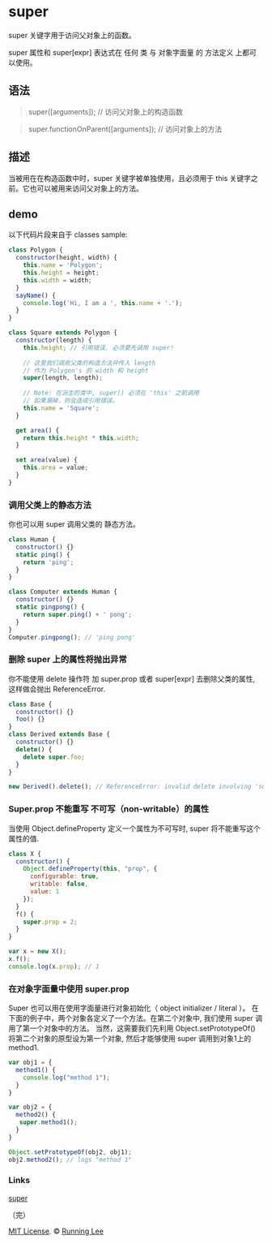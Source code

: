 # super

super 关键字用于访问父对象上的函数。

super 属性和 super[expr] 表达式在 任何 类 与  对象字面量 的 方法定义 上都可以使用。

## 语法

> super([arguments]); // 访问父对象上的构造函数

> super.functionOnParent([arguments]); // 访问对象上的方法

## 描述

当被用在在构造函数中时，super 关键字被单独使用，且必须用于 this 关键字之前。它也可以被用来访问父对象上的方法。

## demo

以下代码片段来自于 classes sample:
 
```js
class Polygon {
  constructor(height, width) {
    this.name = 'Polygon';
    this.height = height;
    this.width = width;
  }
  sayName() {
    console.log('Hi, I am a ', this.name + '.');
  }
}

class Square extends Polygon {
  constructor(length) {
    this.height; // 引用错误, 必须要先调用 super!
    
    // 这里我们调用父类的构造方法并传入 length
    // 作为 Polygon's 的 width 和 height
    super(length, length);
    
    // Note: 在派生的类中, super() 必须在 'this' 之前调用
    // 如果漏掉，则会造成引用错误。
    this.name = 'Square';
  }

  get area() {
    return this.height * this.width;
  }

  set area(value) {
    this.area = value;
  } 
}
```

### 调用父类上的静态方法

你也可以用 super 调用父类的 静态方法。

```js
class Human {
  constructor() {}
  static ping() {
    return 'ping';
  }
}

class Computer extends Human {
  constructor() {}
  static pingpong() {
    return super.ping() + ' pong';
  }
}
Computer.pingpong(); // 'ping pong'
```

### 删除 super 上的属性将抛出异常

你不能使用 delete 操作符 加 super.prop 或者 super[expr] 去删除父类的属性, 这样做会抛出 ReferenceError.

```js
class Base {
  constructor() {}
  foo() {}
}
class Derived extends Base {
  constructor() {}
  delete() {
    delete super.foo;
  }
}

new Derived().delete(); // ReferenceError: invalid delete involving 'super'.
```

### Super.prop 不能重写 不可写（non-writable）的属性

当使用 Object.defineProperty 定义一个属性为不可写时, super 将不能重写这个属性的值.

```js
class X {
  constructor() {
    Object.defineProperty(this, "prop", {
      configurable: true,
      writable: false, 
      value: 1
    });
  } 
  f() { 
    super.prop = 2;
  }
}

var x = new X();
x.f();
console.log(x.prop); // 1
```

### 在对象字面量中使用 super.prop

Super 也可以用在使用字面量进行对象初始化（ object initializer / literal ）。 在下面的例子中，两个对象各定义了一个方法。在第二个对象中, 我们使用 super 调用了第一个对象中的方法。 当然，这需要我们先利用 Object.setPrototypeOf() 将第二个对象的原型设为第一个对象, 然后才能够使用 super  调用到对象1上的method1.

```js
var obj1 = {
  method1() {
    console.log("method 1");
  }
}

var obj2 = {
  method2() {
   super.method1();
  }
}

Object.setPrototypeOf(obj2, obj1);
obj2.method2(); // logs "method 1"
```

### Links


[super](https://developer.mozilla.org/zh-CN/docs/Web/JavaScript/Reference/Operators/super)

（完）

[MIT License](https://opensource.org/licenses/mit-license.html). ©  [Running Lee](mailto:lihui870920@gmail.com)
